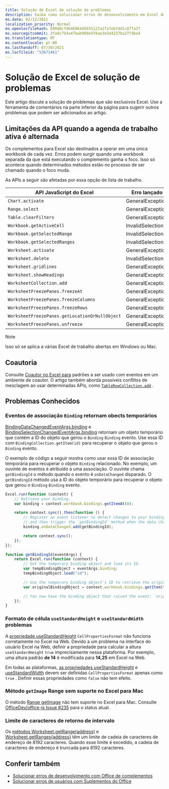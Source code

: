 ```yaml
---
title: Solução de Excel de solução de problemas
description: Saiba como solucionar erros de desenvolvimento em Excel de complementos.
ms.date: 02/12/2021
localization_priority: Normal
ms.openlocfilehash: b90d8cfdb4696445655122a2fa7eb74d1c87fa2f
ms.sourcegitcommit: 3fa8c754a47bab909e559ae3e5d4237ba27fdbe4
ms.translationtype: MT
ms.contentlocale: pt-BR
ms.lasthandoff: 07/30/2021
ms.locfileid: "53671461"
---
```

# <a name="troubleshooting-excel-add-ins"></a>Solução de Excel de solução de problemas

Este artigo discute a solução de problemas que são exclusivos Excel. Use a ferramenta de comentários na parte inferior da página para sugerir outros problemas que podem ser adicionados ao artigo.

## <a name="api-limitations-when-the-active-workbook-switches"></a>Limitações da API quando a agenda de trabalho ativa é alternada

Os complementos para Excel são destinados a operar em uma única workbook de cada vez. Erros podem surgir quando uma workbook separada da que está executando o complemento ganha o foco. Isso só acontece quando determinados métodos estão no processo de ser chamado quando o foco muda.

As APIs a seguir são afetadas por essa opção de lista de trabalho.

|API JavaScript do Excel | Erro lançado |
|--|--|
| `Chart.activate` | GeneralException |
| `Range.select` | GeneralException |
| `Table.clearFilters` | GeneralException |
| `Workbook.getActiveCell`  | InvalidSelection|
| `Workbook.getSelectedRange` | InvalidSelection|
| `Workbook.getSelectedRanges`  | InvalidSelection|
| `Worksheet.activate` | GeneralException |
| `Worksheet.delete`  | InvalidSelection|
| `Worksheet.gridlines` | GeneralException |
| `Worksheet.showHeadings` | GeneralException |
| `WorksheetCollection.add` | GeneralException |
| `WorksheetFreezePanes.freezeAt` | GeneralException |
| `WorksheetFreezePanes.freezeColumns` | GeneralException |
| `WorksheetFreezePanes.freezeRows` | GeneralException |
| `WorksheetFreezePanes.getLocationOrNullObject`| GeneralException |
| `WorksheetFreezePanes.unfreeze` | GeneralException |

> [!NOTE]
> Isso só se aplica a várias Excel de trabalho abertas em Windows ou Mac.

## <a name="coauthoring"></a>Coautoria

Consulte [Coautor no Excel para](co-authoring-in-excel-add-ins.md) padrões a ser usado com eventos em um ambiente de coautor. O artigo também aborda possíveis conflitos de mesclagem ao usar determinadas APIs, como [`TableRowCollection.add`](/javascript/api/excel/excel.tablerowcollection#add_index__values_) .

## <a name="known-issues"></a>Problemas Conhecidos

### <a name="binding-events-return-temporary-binding-obects"></a>Eventos de associação `Binding` retornam obects temporários

[BindingDataChangedEventArgs.binding](/javascript/api/excel/excel.bindingdatachangedeventargs#binding) e [BindingSelectionChangedEventArgs.binding](/javascript/api/excel/excel.bindingselectionchangedeventargs#binding) retornam um objeto temporário que contém a ID do objeto que gerou o `Binding` `Binding` evento. Use essa ID com `BindingCollection.getItem(id)` para recuperar o objeto que gerou o `Binding` evento.

O exemplo de código a seguir mostra como usar essa ID de associação temporária para recuperar o objeto `Binding` relacionado. No exemplo, um ouvinte de eventos é atribuído a uma associação. O ouvinte chama `getBindingId` o método quando o evento é `onDataChanged` disparado. O `getBindingId` método usa a ID do objeto temporário para recuperar o objeto que gerou o `Binding` `Binding` evento.

```js
Excel.run(function (context) {
    // Retrieve your binding.
    var binding = context.workbook.bindings.getItemAt(0);

    return context.sync().then(function () {
        // Register an event listener to detect changes to your binding
        // and then trigger the `getBindingId` method when the data changes. 
        binding.onDataChanged.add(getBindingId);

        return context.sync();
    });
});

function getBindingId(eventArgs) {
    return Excel.run(function (context) {
        // Get the temporary binding object and load its ID. 
        var tempBindingObject = eventArgs.binding;
        tempBindingObject.load("id");

        // Use the temporary binding object's ID to retrieve the original binding object. 
        var originalBindingObject = context.workbook.bindings.getItem(tempBindingObject.id);

        // You now have the binding object that raised the event: `originalBindingObject`. 
    });
}
```

### <a name="cell-format-usestandardheight-and-usestandardwidth-issues"></a>Formato de célula `useStandardHeight` e `useStandardWidth` problemas

A [propriedade useStandardHeight](/javascript/api/excel/excel.cellpropertiesformat#useStandardHeight) `CellPropertiesFormat` não funciona corretamente no Excel na Web. Devido a um problema na interface do usuário Excel na Web, definir a propriedade para calcular a altura `useStandardHeight` `true` imprecisamente nessa plataforma. Por exemplo, uma altura padrão **de 14** é modificada para **14,25** em Excel na Web.

Em todas as plataformas, [as propriedades useStandardHeight](/javascript/api/excel/excel.cellpropertiesformat#useStandardHeight) e [useStandardWidth](/javascript/api/excel/excel.cellpropertiesformat#useStandardWidth) devem ser definidas `CellPropertiesFormat` apenas como `true` . Definir essas propriedades como `false` não tem efeito. 

### <a name="range-getimage-method-unsupported-on-excel-for-mac"></a>Método `getImage` Range sem suporte no Excel para Mac

O método [Range getImage](/javascript/api/excel/excel.range#getImage__) não tem suporte no Excel para Mac. Consulte [OfficeDev/office-js Issue #235](https://github.com/OfficeDev/office-js/issues/235) para o status atual.

### <a name="range-return-character-limit"></a>Limite de caracteres de retorno de intervalo

Os [métodos Worksheet.getRange(address)](/javascript/api/excel/excel.worksheet#getRange_address_) e [Worksheet.getRanges(address)](/javascript/api/excel/excel.worksheet#getRanges_address_) têm um limite de cadeia de caracteres de endereço de 8192 caracteres. Quando esse limite é excedido, a cadeia de caracteres de endereço é truncada para 8192 caracteres.

## <a name="see-also"></a>Conferir também

- [Solucionar erros de desenvolvimento com Office de complementos](../testing/troubleshoot-development-errors.md)
- [Solucionar erros de usuários com Suplementos do Office](../testing/testing-and-troubleshooting.md)
